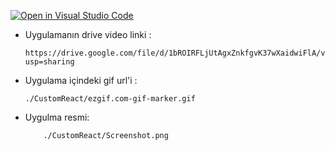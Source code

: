 [![Open in Visual Studio Code](https://classroom.github.com/assets/open-in-vscode-f059dc9a6f8d3a56e377f745f24479a46679e63a5d9fe6f495e02850cd0d8118.svg)](https://classroom.github.com/online_ide?assignment_repo_id=6449786&assignment_repo_type=AssignmentRepo)


 - Uygulamanın drive video linki :

    ````
    https://drive.google.com/file/d/1bROIRFLjUtAgxZnkfgvK37wXaidwiFlA/view?usp=sharing

    ````

 - Uygulama içindeki gif url'i :

    ````
    ./CustomReact/ezgif.com-gif-marker.gif
    
    ````
 - Uygulma resmi:

    ````
        ./CustomReact/Screenshot.png
    ````


